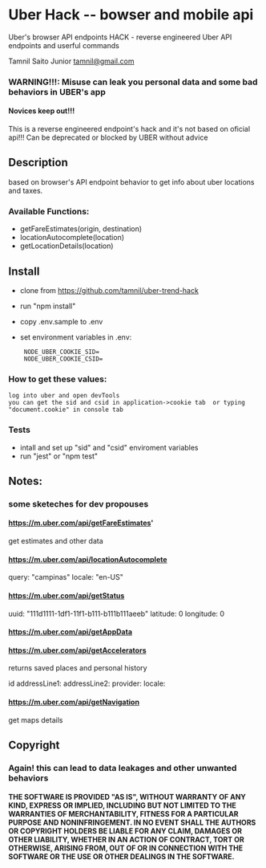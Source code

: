 # Uber Hack -- bowser and mobile api

Uber's browser API endpoints HACK - reverse engineered Uber API endpoints and userful commands

Tamnil Saito Junior <tamnil@gmail.com>

### WARNING!!!: Misuse can leak you personal data and some bad behaviors in UBER's app

#### Novices keep out!!!

This is a reverse engineered endpoint's hack and it's not based on oficial api!!!
Can be deprecated or blocked by UBER without advice



## Description
based on browser's API endpoint behavior to get info about uber locations and taxes.


### Available Functions:

- getFareEstimates(origin, destination)
- locationAutocomplete(location)
- getLocationDetails(location)


## Install

- clone from https://github.com/tamnil/uber-trend-hack
- run "npm install"
- copy .env.sample to .env
- set environment variables in .env:

   ```
    NODE_UBER_COOKIE_SID=
    NODE_UBER_COOKIE_CSID=

    ```

###    How to get these values:
    log into uber and open devTools
    you can get the sid and csid in application->cookie tab  or typing "document.cookie" in console tab




### Tests

- intall and set up "sid" and "csid" enviroment variables
- run "jest" or "npm test"





## Notes:


### some sketeches for dev propouses

#### https://m.uber.com/api/getFareEstimates'
get estimates and other data

#### https://m.uber.com/api/locationAutocomplete

query: "campinas"
locale: "en-US"

#### https://m.uber.com/api/getStatus

uuid: "111d1111-1df1-11f1-b111-b111b111aeeb"
latitude: 0
longitude: 0


#### https://m.uber.com/api/getAppData



#### https://m.uber.com/api/getAccelerators

returns saved places and personal history

id
addressLine1:
addressLine2:
provider:
locale:

#### https://m.uber.com/api/getNavigation

get maps details

## Copyright

### Again! this can lead to data leakages and other unwanted behaviors

#### THE SOFTWARE IS PROVIDED "AS IS", WITHOUT WARRANTY OF ANY KIND, EXPRESS OR IMPLIED, INCLUDING BUT NOT LIMITED TO THE WARRANTIES OF MERCHANTABILITY, FITNESS FOR A PARTICULAR PURPOSE AND NONINFRINGEMENT. IN NO EVENT SHALL THE AUTHORS OR COPYRIGHT HOLDERS BE LIABLE FOR ANY CLAIM, DAMAGES OR OTHER LIABILITY, WHETHER IN AN ACTION OF CONTRACT, TORT OR OTHERWISE, ARISING FROM, OUT OF OR IN CONNECTION WITH THE SOFTWARE OR THE USE OR OTHER DEALINGS IN THE SOFTWARE.
